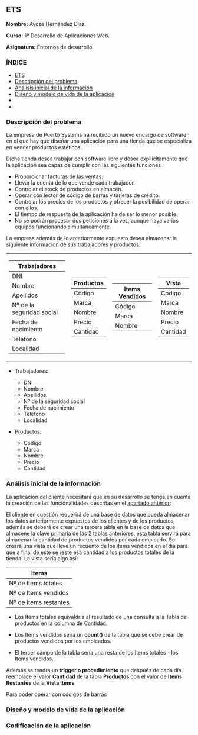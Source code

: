 ## ETS <a name=id0></a>

**Nombre:** Ayoze Hernández Díaz.

**Curso:** 1º Desarrollo de Aplicaciones Web.

**Asignatura:** Entornos de desarrollo.

### ÍNDICE

+ [ETS](#id0)
+ [Descripción del problema](#id1)
+ [Análisis inicial de la información](#id2)
+ [Diseño y modelo de vida de la aplicación](#id3)
+ [](#id4)
+ [](#id5)

### Descripción del problema <a name=id1></a>

La empresa de Puerto Systems ha recibido un nuevo encargo de software en el que hay que diseñar una aplicación para una tienda que se especializa en vender productos estéticos.

Dicha tienda desea trabajar con software libre y desea expliícitamente que la aplicación sea capaz de cumplir con las siguientes funciones <a name=idfunciones></a>:

+ Proporcionar facturas de las ventas.
+ Llevar la cuenta de lo que vende cada trabajador.
+ Controlar el stock de productos en almacén.
+ Operar con lector de código de barras y tarjetas de crédito.
+ Controlar los precios de los productos y ofrecer la posibilidad de operar con ellos.
+ El tiempo de respuesta de la aplicación ha de ser lo menor posible.
+ No se podrán procesar dos peticiones a la vez, aunque haya varios equipos funcionando simultáneamente.

La empresa además de lo anteriormente expuesto desea almacenar la siguiente informacion de sus trabajadores y productos: 

<table>
<tr><td>

|Trabajadores|
|--|
|DNI|
|Nombre|
|Apellidos|
|Nº de la seguridad social|
|Fecha de nacimiento|
|Teléfono|
|Localidad|


</td><td>

|Productos| 
|--|
|Código|
|Marca|
|Nombre|
|Precio|
|Cantidad|

</td>
<td>

|Items Vendidos| 
|--|
|Código|
|Marca|
|Nombre|

</td> 

<td>

|Vista | 
|--|
|Código|
|Marca|
|Nombre|
|Precio|
|Cantidad|

</td> 

</tr>
</table>


+ Trabajadores:

    * DNI                       
    * Nombre                   
    * Apellidos                
    * Nº de la seguridad social
    * Fecha de nacimiento      
    * Teléfono                 
    * Localidad                

+ Productos:

    * Código
    * Marca
    * Nombre
    * Precio
    * Cantidad

### Análisis inicial de la información <a name=id2></a>

La aplicación del cliente necesitará que en su desarrollo se tenga en cuenta la creación de las funcionalidades descritas en el [apartado anterior](#idfunciones):

El cliente en cuestión requerirá de una base de datos que pueda almacenar los datos anteriormente expuestos de los clientes y de los productos, además se deberá de crear una tercera tabla en la base de datos que almacene la clave primaria de las 2 tablas anteriores, esta tabla servirá para almacenar la cantidad de productos vendidos por cada empleado. Se creará una vista que lleve un recuento de los items vendidos en el día para que a final de este se reste esa cantidad a los productos totales de la tienda. La vista sería algo así:

|Items|
|----|
|Nº de Items totales|
|Nº de Items vendidos|
|Nº de Items restantes|

+ Los Items totales equivaldría al resultado de una consulta a la Tabla de productos en la columna de Cantidad.

+ Los Items vendidos sería un **count()** de la tabla que se debe crear de productos vendidos por los empleados.

+ El tercer campo de la tabla sería una resta de los Items totales - los Items vendidos.

Además se tendrá un **trigger o procedimiento** que después de cada día reemplace el valor **Cantidad** de la tabla **Productos** con el valor de **Items Restantes** de la **Vista Items**

Para poder operar con códigos de barras

### Diseño y modelo de vida de la aplicación <a name=id3></a>

### Codificación de la aplicación <a name=id4></a>

###  <a name=id5></a>
